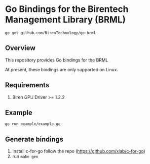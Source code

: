 # Go Bindings for the Birentech Management Library (BRML)

``` 
go get github.com/BirenTechnology/go-brml
```

## Overview
This repository provides Go bindings for the BRML

At present, these bindings are only supported on Linux.


## Requirements
1. Biren GPU Driver >= 1.2.2

## Example
```
go run example/example.go
```

## Generate bindings
1. Install c-for-go follow the repo (https://github.com/xlab/c-for-go)
2. run ```make gen```
